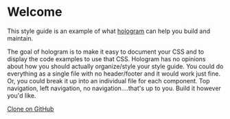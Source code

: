 <h1 class="styleguide">Welcome</h1>

<p class="lead">This style guide is an example of what <a href="http://trulia.github.io/hologram" target="_blank">hologram</a>  can help you build and maintain.</p>

<p class="lead">
	The goal of hologram is to make it easy to document your CSS and to display the code examples to use that CSS. Hologram has no opinions about how you should actually organize/style your style guide. You could do everything as a single file with no header/footer and it would work just fine. Or, you could break it up into an individual file for each component. Top navigation, left navigation, no navigation....that's up to you. Build it however you'd like.  
</p>

<a href="https://github.com/mattrothenberg/styleguide-boilerplate" target="_blank" class="btn btn-secondary">
  <i class="fa fa-github fa-lg m-r-1"></i>
  Clone on GitHub
</a>